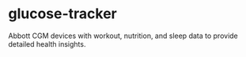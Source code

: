 # glucose-tracker
Abbott CGM devices with workout, nutrition, and sleep data to provide detailed health insights.
